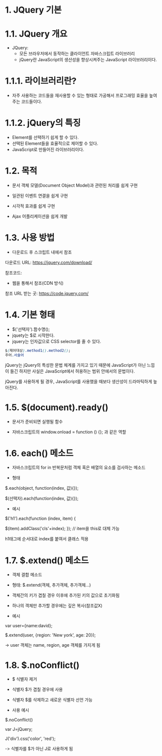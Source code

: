 # 1. JQuery 기본

# 1.1. JQuery 개요

- JQuery: 
  - 모든 브라우저에서 동작하는 클라이언트 자바스크립트 라이브러리
  - jQuery란 JavaScript의 생산성을 향상시켜주는 JavaScript 라이브러리이다.

# 1.1.1. 라이브러리란?

- 자주 사용하는 코드들을 재사용할 수 있는 형태로 가공해서 프로그래밍 효율을 높여주는 코드들이다.

# 1.1.2. jQuery의 특징

- Element를 선택하기 쉽게 할 수 있다.
- 선택된 Element들을 효율적으로 제어할 수 있다.
- JavaScript로 만들어진 라이브러리이다.


# 1.2. 목적

- 문서 객체 모델(Document Object Model)과 관련된 처리를 쉽게 구현

- 일관된 이벤트 연결을 쉽게 구현

- 시각적 효과를 쉽게 구현

- Ajax 어플리케이션을 쉽게 개발



# 1.3. 사용 방법

- 다운로드 후 스크립트 내에서 참조

다운로드 URL: https://jquery.com/download/

참조코드: <script src="경로\jquery-3.3.1.js"></script>

- 웹을 통해서 참조(CDN 방식)

참조 URL 받는 곳: https://code.jquery.com/



# 1.4. 기본 형태

- $('선택자').함수명();
- jquety는 $로 시작한다.
- jquery는 인자값으로 CSS selector를 줄 수 있다.

``` css
$(제어대상).method1().method2();
주어.서술어
```

jQuery는 jQuery의 특성한 문법 체계를 가지고 있기 때문에 JavaScript가 아닌 느낌이 들긴 하지만 사실은 JavaScript에서 허용하는 범위 안에서의 문법이다.

jQuery를 사용하게 될 경우, JavaScript를 사용했을 때보다 생산성이 드라마틱하게 높아진다.


# 1.5.  $(document).ready()

- 문서가 준비되면 실행될 함수

- 자바스크립트의 window.onload = function () {}; 과 같은 역할



# 1.6. each() 메소드

- 자바스크립트의 for in 반복문처럼 객체 혹은 배열의 요소를 검사하는 메소드

- 형태

$.each(object, function(index, 값){});

$(선택자).each(function(index, 값){});

- 예시

$('h1').each(function (index, item) {

$(item).addClass('cls'+index); }); // item을 this로 대체 가능

h1태그에 순서대로 index를 붙여서 클래스 적용



# 1.7. $.extend() 메소드

- 객체 결합 메소드

- 형태: $.extend(객체, 추가객체, 추가객체...)

- 객체간의 키가 겹칠 경우 이후에 추가된 키의 값으로 초기화됨

- 하나의 객체만 추가할 경우에는 깊은 복사(참조값X)

- 예시

var user={name:david};

$.extend(user, {region: 'New york', age: 20});

-> user 객체는 name, region, age 객체를 가지게 됨



# 1.8. $.noConflict()

- $ 식별자 제거

- 식별자 $가 겹칠 경우에 사용

- 식별자 $를 삭제하고 새로운 식별자 선언 가능

- 사용 예시

$.noConflict()

var J=jQuery;

J('div').css('color', 'red'); 

-> 식별자를 $가 아닌 J로 사용하게 됨